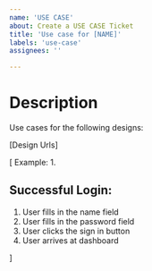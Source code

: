 ```yaml
---
name: 'USE CASE'
about: Create a USE CASE Ticket
title: 'Use case for [NAME]'
labels: 'use-case'
assignees: ''

---
```


# Description

Use cases for the following designs:

[Design Urls]

[ Example: 1. 

## Successful Login:
1) User fills in the name field
2) User fills in the password field
3) User clicks the sign in button
4) User arrives at dashboard

]
